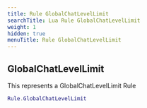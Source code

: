 ```yaml
---
title: Rule GlobalChatLevelLimit
searchTitle: Lua Rule GlobalChatLevelLimit
weight: 1
hidden: true
menuTitle: Rule GlobalChatLevelLimit
---
```

## GlobalChatLevelLimit

This represents a GlobalChatLevelLimit Rule
```lua
Rule.GlobalChatLevelLimit
```